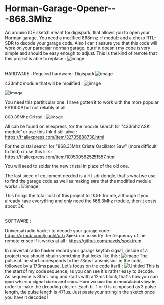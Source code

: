 # Horman-Garage-Opener---868.3Mhz
An arduino IDE sketch meant for digispark, that allows you to open your Horman garage. You need a modified 868mhz rf module and a cheap RTL-SDR to decode your garage code.
Also I can't assure you that this code will work on your particular horman garage, but if it doesn't my code is very simple and should be easy enough to adjust.
This is the kind of remote that this project is able to replace : ![image](https://github.com/Jbrimbelibap/Horman-Garage-Opener---868.3Mhz/assets/90109439/20b7767d-ec8e-48af-87cc-f21b89f90602)


######
HARDWARE :
Required hardware : Digispark 
![image](https://github.com/Jbrimbelibap/Horman-Garage-Opener---868.3Mhz/assets/90109439/9f8ce798-c65d-41f4-9850-2383a5e9a932)

433mhz module that will be modified : 
![image](https://github.com/Jbrimbelibap/Horman-Garage-Opener---868.3Mhz/assets/90109439/95b8223d-1a3c-4e29-a765-47bad023b55b)

![image](https://github.com/Jbrimbelibap/Horman-Garage-Opener---868.3Mhz/assets/90109439/78a88073-6790-4b29-88f6-9fa48efb4b6d)

You need this partiticular one. I have gotten it to work with the more popular FS1000A but not reliably at all.

868.35Mhz Cristal : 
![image](https://github.com/Jbrimbelibap/Horman-Garage-Opener---868.3Mhz/assets/90109439/6494ed71-b2bb-444f-bda3-1127bd520afc)


All can be found on Aliexpress, for the module search for "433mhz ASK module" or use this link if still alive : 
https://fr.aliexpress.com/item/32735888738.html

For the cristal search for "868.35Mhz Cristal Oscillator Saw" (more difficult to find) or use this link : 
https://fr.aliexpress.com/item/1005005625251557.html


You will need to solder the new cristal in place of the old one.

The last piece of equipment needed is a rtl-sdr dongle, that's what we use to find the garage code as well as making sure that the modified module works :
![image](https://github.com/Jbrimbelibap/Horman-Garage-Opener---868.3Mhz/assets/90109439/e57c6688-c51e-441c-b5b5-843d8fa87168)


This brings the total cost of this project to 18.5€ for me, although if you already have everything and only need the 868.3Mhz module, then it costs about 3€.
######
SOFTWARE :

Universal radio hacker to decode your garage code : https://github.com/jopohl/urh 
Spektrum to verify the frequency of the remote or see if it works at all : https://github.com/pavels/spektrum

In universal radio hacker record your garage keyfob signal, (inside of a project) you should obtain something that looks like this : ![image](https://github.com/Jbrimbelibap/Horman-Garage-Opener---868.3Mhz/assets/90109439/f141b4cd-2f85-4a92-a039-deda32fe0e69)
The pulse at the start corresponds to the 73ms transmission in the code, followed by a 173ms pause. Let's focus on the code itself :
![Untitled](https://github.com/Jbrimbelibap/Horman-Garage-Opener---868.3Mhz/assets/90109439/b750b44e-e1d7-44d1-a3fd-d6834e2dc34c)
This is the start of my code sequence, as you can see it's rather easy to decode. As sequence is 80ms long and starts with a 12ms block, that's how you can spot where a signal starts and ends. Here we use the demodulated view in order to make the decoding clearer.
Each bit 1 or 0 is composed as 3 pulse length, the pulse length is 471us.
Just paste your string in the sketch once you have it decoded !



